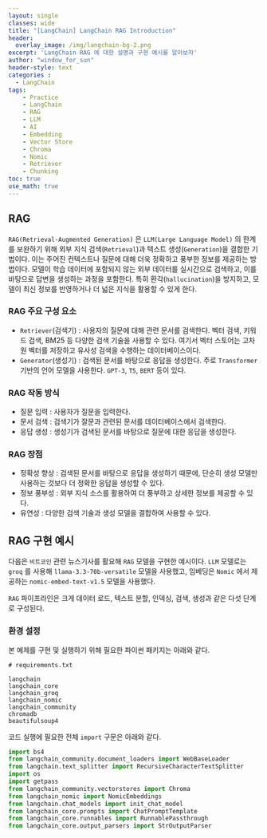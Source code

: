 ```yaml
--- 
layout: single
classes: wide
title: "[LangChain] LangChain RAG Introduction"
header:
  overlay_image: /img/langchain-bg-2.png
excerpt: 'LangChain RAG 에 대한 설명과 구현 예시를 알아보자'
author: "window_for_sun"
header-style: text
categories :
  - LangChain
tags:
    - Practice
    - LangChain
    - RAG
    - LLM
    - AI
    - Embedding
    - Vector Store
    - Chroma
    - Nomic
    - Retriever
    - Chunking
toc: true
use_math: true
---  
```


## RAG
`RAG(Retrieval-Augmented Generation)` 은 `LLM(Large Language Model)` 의 한계를 보완하기 위해 외부 지식 검색(`Retrieval`)과 
텍스트 생성(`Generation`)을 결합한 기법이다. 
이는 주어진 컨텍스트나 질문에 대해 더욱 정확하고 풍부한 정보를 제공하는 방법이다. 
모델이 학습 데이터에 포함되지 않는 외부 데이터를 실시간으로 검색하고, 
이를 바탕으로 답변을 생성하는 과정을 포함한다. 
특히 환각(`hallucination`)을 방지하고, 모델이 최신 정보를 반영하거나 더 넓은 지식을 활용할 수 있게 한다.  

### RAG 주요 구성 요소
- `Retriever`(검색기) : 사용자의 질문에 대해 관련 문서를 검색한다. 벡터 검색, 키워드 검색, BM25 등 다양한 검색 기술을 사용할 수 있다. 여기서 벡터 스토어는 고차원 벡터를 저장하고 유사성 검색을 수행하는 데이터베이스이다. 
- `Generator`(생성기) : 검색된 문서를 바탕으로 응답을 생성한다. 주로 `Transformer` 기반의 언어 모델을 사용한다. `GPT-3`, `T5`, `BERT` 등이 있다.

### RAG 작동 방식
- 질문 입력 : 사용자가 질문을 입력한다. 
- 문서 검색 : 검색기가 잘문과 관련된 문서를 데이터베이스에서 검색한다. 
- 응답 생성 : 생성기가 검색된 문서를 바탕으로 질문에 대한 응답을 생성한다. 

### RAG 장점
- 정확성 향상 : 검색된 문서를 바탕으로 응답을 생성하기 때문에, 단순히 생성 모델만 사용하는 것보다 더 정확한 응답을 생성할 수 있다. 
- 정보 풍부성 : 외부 지식 소스를 활용하여 더 풍부하고 상세한 정보를 제공할 수 있다. 
- 유연성 : 다양한 검색 기술과 생성 모델을 결합하여 사용할 수 있다. 


## RAG 구현 예시
다음은 `비트코인` 관련 뉴스기사를 활요해 `RAG` 모델을 구현한 예시이다. 
`LLM` 모델로는 `groq` 를 사용해 `llama-3.3-70b-versatile` 모델을 사용했고, 
임베딩은 `Nomic` 에서 제공하는 `nomic-embed-text-v1.5` 모델을 사용했다. 

`RAG` 파이프라인은 크게 데이터 로드, 텍스트 분할, 인덱싱, 검색, 생성과 같은 다섯 단계로 구성된다. 

### 환경 설정
본 예제를 구현 및 실행하기 위해 필요한 파이썬 패키지는 아래와 같다.  

```text
# requirements.txt

langchain
langchain_core
langchain_groq
langchain_nomic
langchain_community
chromadb
beautifulsoup4

```  

코드 실행에 필요한 전체 `import` 구문은 아래와 같다. 

```python
import bs4
from langchain_community.document_loaders import WebBaseLoader
from langchain.text_splitter import RecursiveCharacterTextSplitter
import os
import getpass
from langchain_community.vectorstores import Chroma
from langchain_nomic import NomicEmbeddings
from langchain.chat_models import init_chat_model
from langchain_core.prompts import ChatPromptTemplate
from langchain_core.runnables import RunnablePassthrough
from langchain_core.output_parsers import StrOutputParser
```


